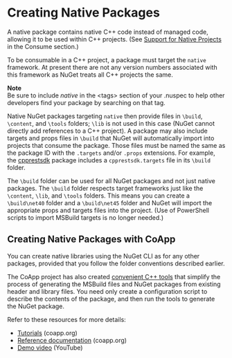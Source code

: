 # Creating Native Packages

A native package contains native C++ code instead of managed code, allowing it to be used within C++ projects. (See [Support for Native Projects](/ndocs/consume-packages/support-for-native-projects) in the Consume section.)

To be consumable in a C++ project, a package must target the `native` framework. At present there are not any version numbers associated with this framework as NuGet treats all C++ projects the same.

<div class="block-callout-info">
	<strong>Note</strong><br>
	Be sure to include <em>native</em> in the &lt;tags&gt; section of your .nuspec to help other developers find your package by searching on that tag.
</div>

Native NuGet packages targeting `native` then provide files in `\build`, `\content`, and `\tools` folders; `\lib` is not used in this case (NuGet cannot directly add references to a C++ project). A package may also include targets and props files in `\build` that NuGet will automatically import into projects that consume the package. Those files must be named the same as the package ID with the `.targets` and/or `.props` extensions. For example, the [cpprestsdk](https://nuget.org/packages/cpprestsdk/) package includes a `cpprestsdk.targets` file in its `\build` folder.

The `\build` folder can be used for all NuGet packages and not just native packages. The `\build` folder respects target frameworks just like the `\content`, `\lib`, and `\tools` folders. This means you can create a `\build\net40` folder and a `\build\net45` folder and NuGet will import the appropriate props and targets files into the project. (Use of PowerShell scripts to import MSBuild targets is no longer needed.)


## Creating Native Packages with CoApp

You can create native libraries using the NuGet CLI as for any other packages, provided that you follow the folder conventions described earlier.
 
The CoApp project has also created [convenient C++ tools](http://coapp.org/pages/releases.html) that simplify the process of generating the MSBuild files and NuGet packages from existing header and library files. You need only create a configuration script to describe the contents of the package, and then run the tools to generate the NuGet package. 

Refer to these resources for more details:

- [Tutorials](http://coapp.org/pages/tutorials.html) (coapp.org)
- [Reference documentation](http://coapp.org/pages/reference.html) (coapp.org)
- [Demo video](https://www.youtube.com/watch?v=l4MAkR13JPA) (YouTube)
